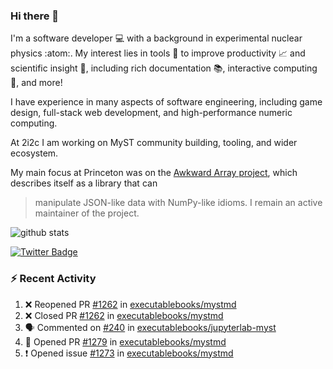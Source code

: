 ### Hi there 👋 

I'm a software developer 💻 with a background in experimental nuclear physics :atom:. My interest lies in tools :wrench: to improve productivity :chart_with_upwards_trend: and scientific insight :telescope:, including rich documentation 📚, interactive computing 🧮, and more! 

I have experience in many aspects of software engineering, including game design, full-stack web development, and high-performance numeric computing. 

At 2i2c I am working on MyST community building, tooling, and wider ecosystem. 

My main focus at Princeton was on the [Awkward Array project](awkward-array.org/), which describes itself as a library that can 
> manipulate JSON-like data with NumPy-like idioms. I remain an active maintainer of the project. 

![github stats](https://github-readme-stats.vercel.app/api?username=agoose77&show_icons=true&hide_rank=true&hide_title=true&bg_color=30,e76445,904e95&text_color=efe3ec&icon_color=efe3ec)
<!--
**agoose77/agoose77** is a ✨ _special_ ✨ repository because its `README.md` (this file) appears on your GitHub profile.

Here are some ideas to get you started:

- 🔭 I’m currently working on ...
- 🌱 I’m currently learning ...
- 👯 I’m looking to collaborate on ...
- 🤔 I’m looking for help with ...
- 💬 Ask me about ...
- 📫 How to reach me: ...
- 😄 Pronouns: ...
- ⚡ Fun fact: ...
-->

[![Twitter Badge](https://img.shields.io/twitter/follow/agoose77?style=flat-square&logo=Twitter&logoColor=white&color=cornflowerblue)](https://twitter.com/agoose77)

### :zap: Recent Activity

<!--START_SECTION:activity-->
1. ❌ Reopened PR [#1262](https://github.com/executablebooks/mystmd/pull/1262) in [executablebooks/mystmd](https://github.com/executablebooks/mystmd)
2. ❌ Closed PR [#1262](https://github.com/executablebooks/mystmd/pull/1262) in [executablebooks/mystmd](https://github.com/executablebooks/mystmd)
3. 🗣 Commented on [#240](https://github.com/executablebooks/jupyterlab-myst/issues/240#issuecomment-2156058045) in [executablebooks/jupyterlab-myst](https://github.com/executablebooks/jupyterlab-myst)
4. 💪 Opened PR [#1279](https://github.com/executablebooks/mystmd/pull/1279) in [executablebooks/mystmd](https://github.com/executablebooks/mystmd)
5. ❗ Opened issue [#1273](https://github.com/executablebooks/mystmd/issues/1273) in [executablebooks/mystmd](https://github.com/executablebooks/mystmd)
<!--END_SECTION:activity-->
